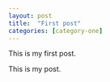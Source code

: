 ```yaml
---
layout: post
title:  "First post"
categories: [category-one]
---
```


This is my first post.

<!--more-->

This is my post.
